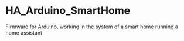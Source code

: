 # HA_Arduino_SmartHome
Firmware for Arduino, working in the system of a smart home running a home assistant
